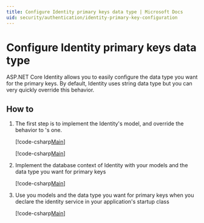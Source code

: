 ```yaml
---
title: Configure Identity primary keys data type | Microsoft Docs
uid: security/authentication/identity-primary-key-configuration
---
```

# Configure Identity primary keys data type

ASP.NET Core Identity allows you to easily configure the data type you want for the primary keys. By default, Identity uses string data type but you can very quickly override this behavior.

## How to

1.  The first step is to implement the Identity's model, and override the <string> behavior to <data type you want>'s one.

    [!code-csharp[Main](identity/sample/src/ASPET-IdentityDemo-PrimaryKeysConfig/Models/ApplicationUser.cs?highlight=4-6&range=7-13)]

    [!code-csharp[Main](identity/sample/src/ASPET-IdentityDemo-PrimaryKeysConfig/Models/ApplicationRole.cs?highlight=3-5&range=7-12)]
	
2.  Implement the database context of Identity with your models and the data type you want for primary keys

    [!code-csharp[Main](identity/sample/src/ASPET-IdentityDemo-PrimaryKeysConfig/Data/ApplicationDbContext.cs?highlight=3&range=9-26)]
	
3.  Use you models and the data type you want for primary keys when you declare the identity service in your application's startup class

    [!code-csharp[Main](identity/sample/src/ASPET-IdentityDemo-PrimaryKeysConfig/Startup.cs?highlight=9-11&range=39-79)]